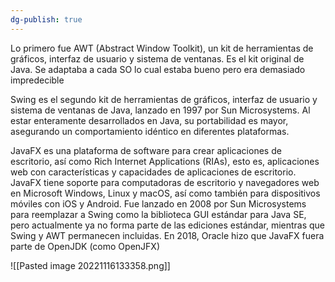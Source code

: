 ```yaml
---
dg-publish: true
---
```

Lo primero fue AWT (Abstract Window Toolkit), un kit de herramientas de gráficos, interfaz de usuario y sistema de ventanas. Es el kit original de Java. Se adaptaba a cada SO lo cual estaba bueno pero era demasiado impredecible

Swing es el segundo kit de herramientas de gráficos, interfaz de usuario y sistema de ventanas de Java, lanzado en 1997 por Sun Microsystems. Al estar enteramente desarrollados en Java, su portabilidad es mayor, asegurando un comportamiento idéntico en diferentes plataformas.

JavaFX es una plataforma de software para crear aplicaciones de escritorio, así como Rich Internet Applications (RIAs), esto es, aplicaciones web con características y capacidades de aplicaciones de escritorio. JavaFX tiene soporte para computadoras de escritorio y navegadores web en Microsoft Windows, Linux y macOS, así como también para dispositivos móviles con iOS y Android. Fue lanzado en 2008 por Sun Microsystems para reemplazar a Swing como la biblioteca GUI estándar para Java SE, pero actualmente ya no forma parte de las ediciones estándar, mientras que Swing y AWT permanecen incluidas. En 2018, Oracle hizo que JavaFX fuera parte de OpenJDK (como OpenJFX)

![[Pasted image 20221116133358.png]]
